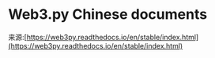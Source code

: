 # Web3.py Chinese documents

来源:[https://web3py.readthedocs.io/en/stable/index.html](https://web3py.readthedocs.io/en/stable/index.html)